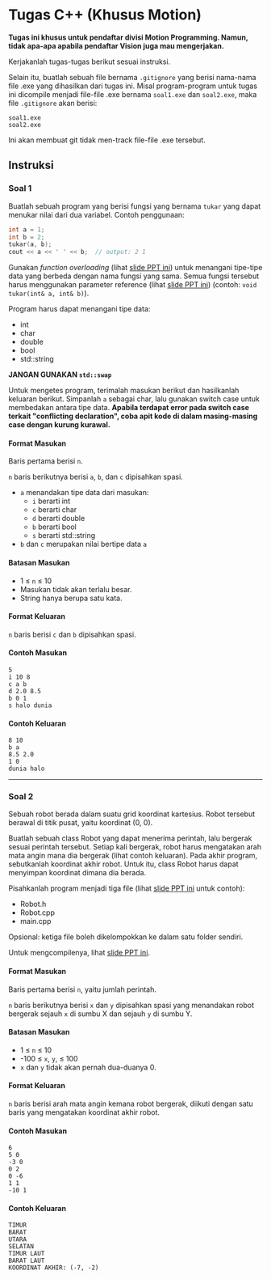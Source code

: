 # Tugas C++ (Khusus Motion)
**Tugas ini khusus untuk pendaftar divisi Motion Programming. Namun, tidak apa-apa apabila pendaftar Vision juga mau mengerjakan.**


Kerjakanlah tugas-tugas berikut sesuai instruksi.

Selain itu, buatlah sebuah file bernama `.gitignore` yang berisi nama-nama file .exe yang dihasilkan dari tugas ini. Misal program-program untuk tugas ini dicompile menjadi file-file .exe bernama `soal1.exe` dan `soal2.exe`, maka file `.gitignore` akan berisi:
```
soal1.exe
soal2.exe
```
Ini akan membuat git tidak men-track file-file .exe tersebut.

## Instruksi
### Soal 1
Buatlah sebuah program yang berisi fungsi yang bernama `tukar` yang dapat menukar nilai dari dua variabel. Contoh penggunaan:
```c++
int a = 1;
int b = 2;
tukar(a, b);
cout << a << ' ' << b;  // output: 2 1
```
 Gunakan *function overloading* (lihat [slide PPT ini](https://docs.google.com/presentation/d/10zpZlO1YeS_EIv9d4LqcMg3w6w013guF/edit#slide=id.g2111c88126a_0_6)) untuk menangani tipe-tipe data yang berbeda dengan nama fungsi yang sama. Semua fungsi tersebut harus menggunakan parameter reference (lihat [slide PPT ini](https://docs.google.com/presentation/d/10zpZlO1YeS_EIv9d4LqcMg3w6w013guF/edit#slide=id.g1d4ba691e5d_0_169)) (contoh: `void tukar(int& a, int& b)`).

Program harus dapat menangani tipe data:
- int
- char
- double
- bool
- std::string

**JANGAN GUNAKAN `std::swap`**


Untuk mengetes program, terimalah masukan berikut dan hasilkanlah keluaran berikut. Simpanlah `a` sebagai char, lalu gunakan switch case untuk membedakan antara tipe data. **Apabila terdapat error pada switch case terkait "conflicting declaration", coba apit kode di dalam masing-masing case dengan kurung kurawal.**

#### Format Masukan
Baris pertama berisi `n`.

`n` baris berikutnya berisi `a`, `b`, dan `c` dipisahkan spasi.
- `a` menandakan tipe data dari masukan:
    - `i` berarti int
    - `c` berarti char
    - `d` berarti double
    - `b` berarti bool
    - `s` berarti std::string
- `b` dan `c` merupakan nilai bertipe data `a`

#### Batasan Masukan
- 1 ≤ `n` ≤ 10
- Masukan tidak akan terlalu besar.
- String hanya berupa satu kata.

#### Format Keluaran
`n` baris berisi `c` dan `b` dipisahkan spasi.

#### Contoh Masukan
```console
5
i 10 8
c a b
d 2.0 8.5
b 0 1
s halo dunia
```

#### Contoh Keluaran
```console
8 10
b a
8.5 2.0
1 0
dunia halo
```

----------

### Soal 2
Sebuah robot berada dalam suatu grid koordinat kartesius. Robot tersebut berawal di titik pusat, yaitu koordinat (0, 0).

Buatlah sebuah class Robot yang dapat menerima perintah, lalu bergerak sesuai perintah tersebut. Setiap kali bergerak, robot harus mengatakan arah mata angin mana dia bergerak (lihat contoh keluaran). Pada akhir program, sebutkanlah koordinat akhir robot. Untuk itu, class Robot harus dapat menyimpan koordinat dimana dia berada.

Pisahkanlah program menjadi tiga file (lihat [slide PPT ini](https://docs.google.com/presentation/d/10zpZlO1YeS_EIv9d4LqcMg3w6w013guF/edit#slide=id.g1d4ba691e5d_0_388) untuk contoh):
- Robot.h
- Robot.cpp
- main.cpp

Opsional: ketiga file boleh dikelompokkan ke dalam satu folder sendiri.

Untuk mengcompilenya, lihat [slide PPT ini](https://docs.google.com/presentation/d/10zpZlO1YeS_EIv9d4LqcMg3w6w013guF/edit#slide=id.g1d4ba691e5d_0_430).


#### Format Masukan
Baris pertama berisi `n`, yaitu jumlah perintah.

`n` baris berikutnya berisi `x` dan `y` dipisahkan spasi yang menandakan robot bergerak sejauh `x` di sumbu X dan sejauh `y` di sumbu Y.

#### Batasan Masukan
- 1 ≤ `n` ≤ 10
- -100 ≤ `x`, `y`, ≤ 100
- `x` dan `y` tidak akan pernah dua-duanya 0.

#### Format Keluaran
`n` baris berisi arah mata angin kemana robot bergerak, diikuti dengan satu baris yang mengatakan koordinat akhir robot.

#### Contoh Masukan
```console
6
5 0
-3 0
0 2
0 -6
1 1
-10 1
```

#### Contoh Keluaran
```console
TIMUR
BARAT
UTARA
SELATAN
TIMUR LAUT
BARAT LAUT
KOORDINAT AKHIR: (-7, -2)
```